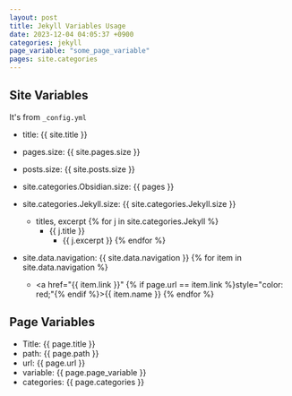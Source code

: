 ```yaml
---
layout: post
title: Jekyll Variables Usage
date: 2023-12-04 04:05:37 +0900
categories: jekyll
page_variable: "some_page_variable"
pages: site.categories
---
```


## Site Variables
It's from `_config.yml`

- title: {{ site.title }} 
- pages.size: {{ site.pages.size }}
- posts.size: {{ site.posts.size }}
- site.categories.Obsidian.size: {{ pages }}
- site.categories.Jekyll.size: {{ site.categories.Jekyll.size }}
    - titles, excerpt
        {% for j in site.categories.Jekyll %}
        - {{ j.title }}
            - {{ j.excerpt }}
        {% endfor %}

- site.data.navigation: {{ site.data.navigation }}
    {% for item in site.data.navigation %}
    - <a href="{{ item.link }}" {% if page.url == item.link %}style="color: red;"{% endif %}>{{ item.name }}</a>
    {% endfor %}

## Page Variables
- Title: {{ page.title }}
- path: {{ page.path }}
- url: {{ page.url }}
- variable: {{ page.page_variable }}
- categories: {{ page.categories }}